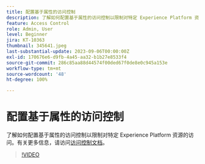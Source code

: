 ```yaml
---
title: 配置基于属性的访问控制
description: 了解如何配置基于属性的访问控制以限制对特定 Experience Platform 资源的访问。
feature: Access Control
role: Admin, User
level: Beginner
jira: KT-10363
thumbnail: 345641.jpeg
last-substantial-update: 2023-09-06T00:00:00Z
exl-id: 170676e6-d9fb-4a45-aa32-b1b27e8533f4
source-git-commit: 286c85aa88d44574f00ded67f0de8e0c945a153e
workflow-type: tm+mt
source-wordcount: '48'
ht-degree: 100%

---
```


# 配置基于属性的访问控制

了解如何配置基于属性的访问控制以限制对特定 Experience Platform 资源的访问。有关更多信息，请访问[访问控制文档](https://experienceleague.adobe.com/docs/experience-platform/access-control/abac/overview.html?lang=zh-Hans)。

>[!VIDEO](https://video.tv.adobe.com/v/345641?learn=on&enablevpops)
